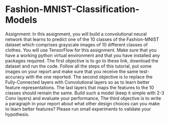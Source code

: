 # Fashion-MNIST-Classification-Models
Assignment:
In this assignment, you will build a convolutional neural network that learns to predict one of the 10 classes of the Fashion-MNIST dataset which comprises grayscale images of 10 different classes of clothes.
You will use TensorFlow for this assignment. Make sure that you have a working python virtual environment and that you have installed any packages required. 
The first objective is to go to these link, download the dataset and run the code. Follow all the steps of this tutorial, put some images on your report and make sure that you receive the same test-accuracy with the one reported. 
The second objective is to replace the Fully-Connected layers with Convolutional layers so as to learn better feature representations. The last layers that maps the features to the 10 classes should remain the same. Build such a model (keep it simple with 2-3 Conv layers) and evaluate your performance,
The third objective is to write a paragraph in your report about what other design choices can you make to learn better features? Please run small experiments to validate your hypothesis. 
